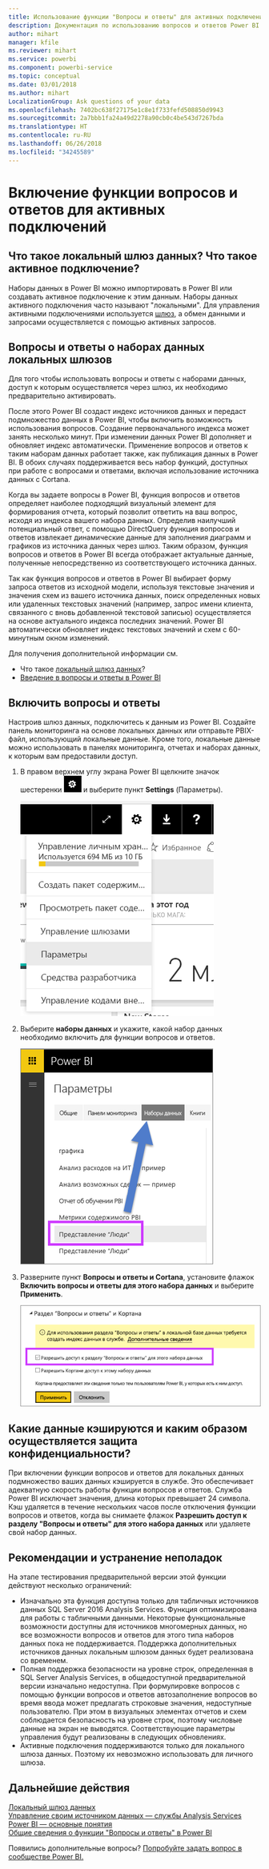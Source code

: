 ```yaml
---
title: Использование функции "Вопросы и ответы" для активных подключений
description: Документация по использованию вопросов и ответов Power BI в виде запросов на естественном языке для активных подключений к данным Analysis Services и локальному шлюзу данных.
author: mihart
manager: kfile
ms.reviewer: mihart
ms.service: powerbi
ms.component: powerbi-service
ms.topic: conceptual
ms.date: 03/01/2018
ms.author: mihart
LocalizationGroup: Ask questions of your data
ms.openlocfilehash: 7402bc638f27175e1c8e1f733fefd508850d9943
ms.sourcegitcommit: 2a7bbb1fa24a49d2278a90cb0c4be543d7267bda
ms.translationtype: HT
ms.contentlocale: ru-RU
ms.lasthandoff: 06/26/2018
ms.locfileid: "34245589"
---
```

# <a name="enable-qa-for-live-connections"></a>Включение функции вопросов и ответов для активных подключений
## <a name="what-is-on-premises-data-gateway--what-is-a-live-connection"></a>Что такое локальный шлюз данных?  Что такое активное подключение?
Наборы данных в Power BI можно импортировать в Power BI или создавать активное подключение к этим данным. Наборы данных активного подключения часто называют "локальными". Для управления активными подключениями используется [шлюз](service-gateway-onprem.md), а обмен данными и запросами осуществляется с помощью активных запросов.

## <a name="qa-for-on-premises-data-gateway-datasets"></a>Вопросы и ответы о наборах данных локальных шлюзов
Для того чтобы использовать вопросы и ответы с наборами данных, доступ к которым осуществляется через шлюз, их необходимо предварительно активировать.

После этого Power BI создаст индекс источников данных и передаст подмножество данных в Power BI, чтобы включить возможность использования вопросов. Создание первоначального индекса может занять несколько минут. При изменении данных Power BI дополняет и обновляет индекс автоматически. Применение вопросов и ответов к таким наборам данных работает также, как публикация данных в Power BI. В обоих случаях поддерживается весь набор функций, доступных при работе с вопросами и ответами, включая использование источника данных с Cortana.

Когда вы задаете вопросы в Power BI, функция вопросов и ответов определяет наиболее подходящий визуальный элемент для формирования отчета, который позволит ответить на ваш вопрос, исходя из индекса вашего набора данных. Определив наилучший потенциальный ответ, с помощью DirectQuery функция вопросов и ответов извлекает динамические данные для заполнения диаграмм и графиков из источника данных через шлюз. Таким образом, функция вопросов и ответов в Power BI всегда отображает актуальные данные, полученные непосредственно из соответствующего источника данных.

Так как функция вопросов и ответов в Power BI выбирает форму запроса ответов из исходной модели, используя текстовые значения и значения схем из вашего источника данных, поиск определенных новых или удаленных текстовых значений (например, запрос имени клиента, связанного с вновь добавленной текстовой записью) осуществляется на основе актуального индекса последних значений. Power BI автоматически обновляет индекс текстовых значений и схем с 60-минутным окном изменений.

Для получения дополнительной информации см.

* Что такое [локальный шлюз данных](service-gateway-onprem.md)?
* [Введение в вопросы и ответы в Power BI](power-bi-q-and-a.md)

## <a name="enable-qa"></a>Включить вопросы и ответы
Настроив шлюз данных, подключитесь к данным из Power BI.  Создайте панель мониторинга на основе локальных данных или отправьте PBIX-файл, использующий локальные данные.  Кроме того, локальные данные можно использовать в панелях мониторинга, отчетах и наборах данных, к которым вам предоставили доступ.

1. В правом верхнем углу экрана Power BI щелкните значок шестеренки ![значок шестеренки](media/service-q-and-a-direct-query/power-bi-cog.png) и выберите пункт **Settings** (Параметры).
   
   ![Меню параметров](media/service-q-and-a-direct-query/powerbi-settings.png)
2. Выберите **наборы данных** и укажите, какой набор данных необходимо включить для функции вопросов и ответов.
   
   ![Экран наборов данных в меню "Параметры"](media/service-q-and-a-direct-query/power-bi-q-and-a-settings.png)
3. Разверните пункт **Вопросы и ответы и Cortana**, установите флажок **Включить вопросы и ответы для этого набора данных** и выберите **Применить**.
   
    ![Развернутая область вопросов и ответов](media/service-q-and-a-direct-query/power-bi-q-and-a-directquery.png)

## <a name="what-data-is-cached-and-how-is-privacy-protected"></a>Какие данные кэшируются и каким образом осуществляется защита конфиденциальности?
При включении функции вопросов и ответов для локальных данных подмножество ваших данных кэшируется в службе. Это обеспечивает адекватную скорость работы функции вопросов и ответов. Служба Power BI исключает значения, длина которых превышает 24 символа. Кэш удаляется в течение нескольких часов после отключения функции вопросов и ответов, когда вы снимаете флажок **Разрешить доступ к разделу "Вопросы и ответы" для этого набора данных** или удаляете свой набор данных.

## <a name="considerations-and-troubleshooting"></a>Рекомендации и устранение неполадок
На этапе тестирования предварительной версии этой функции действуют несколько ограничений:

* Изначально эта функция доступна только для табличных источников данных SQL Server 2016 Analysis Services. Функция оптимизирована для работы с табличными данными. Некоторые функциональные возможности доступны для источников многомерных данных, но все возможности вопросов и ответов для этого типа наборов данных пока не поддерживается. Поддержка дополнительных источников данных локальным шлюзом данных будет реализована со временем.
* Полная поддержка безопасности на уровне строк, определенная в SQL Server Analysis Services, в общедоступной предварительной версии изначально недоступна. При формулировке вопросов с помощью функции вопросов и ответов автозаполнение вопросов во время ввода может предлагать строковые значения, недоступные пользователю. При этом в визуальных элементах отчетов и схем соблюдается безопасность на уровне строк, поэтому числовые данные на экран не выводятся. Соответствующие параметры управления будут реализованы в следующих обновлениях.
* Активные подключения поддерживаются только для локального шлюза данных. Поэтому их невозможно использовать для личного шлюза.

## <a name="next-steps"></a>Дальнейшие действия
[Локальный шлюз данных](service-gateway-onprem.md)  
[Управление своим источником данных — службы Analysis Services](service-gateway-enterprise-manage-ssas.md)  
[Power BI — основные понятия](service-basic-concepts.md)  
[Общие сведения о функции "Вопросы и ответы" в Power BI](power-bi-q-and-a.md)  

Появились дополнительные вопросы? [Попробуйте задать вопрос в сообществе Power BI.](http://community.powerbi.com/)

